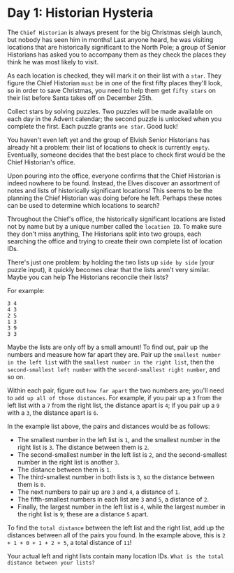 # Day 1: Historian Hysteria

The `Chief Historian` is always present for the big Christmas sleigh launch, but nobody has seen him in months! Last
anyone heard, he was visiting locations that are historically significant to the North Pole; a group of Senior
Historians has asked you to accompany them as they check the places they think he was most likely to visit.

As each location is checked, they will mark it on their list with a `star`. They figure the Chief Historian `must` be in
one
of the first fifty places they'll look, so in order to save Christmas, you need to help them get `fifty stars` on their
list before Santa takes off on December 25th.

Collect stars by solving puzzles. Two puzzles will be made available on each day in the Advent calendar; the second
puzzle is unlocked when you complete the first. Each puzzle grants `one star`. Good luck!

You haven't even left yet and the group of Elvish Senior Historians has already hit a problem: their list of locations
to check is currently `empty`. Eventually, someone decides that the best place to check first would be the Chief
Historian's office.

Upon pouring into the office, everyone confirms that the Chief Historian is indeed nowhere to be found. Instead, the
Elves discover an assortment of notes and lists of historically significant locations! This seems to be the planning the
Chief Historian was doing before he left. Perhaps these notes can be used to determine which locations to search?

Throughout the Chief's office, the historically significant locations are listed not by name but by a unique number
called the `location ID`. To make sure they don't miss anything, The Historians split into two groups, each searching
the office and trying to create their own complete list of location IDs.

There's just one problem: by holding the two lists up `side by side` (your puzzle input), it quickly becomes clear that
the lists aren't very similar. Maybe you can help The Historians reconcile their lists?

For example:

```text
3 4
4 3
2 5
1 3
3 9
3 3
```

Maybe the lists are only off by a small amount! To find out, pair up the numbers and measure how far apart they are.
Pair up the `smallest number in the left list` with the `smallest number in the right list`, then the `second-smallest left
number` with the `second-smallest right number`, and so on.

Within each pair, figure out `how far apart` the two numbers are; you'll need to `add up all of those distances`. For
example, if you pair up a `3` from the left list with a `7` from the right list, the distance apart is `4`; if you pair
up a `9`
with a `3`, the distance apart is `6`.

In the example list above, the pairs and distances would be as follows:

- The smallest number in the left list is `1`, and the smallest number in the right list is `3`. The distance between
  them is `2`.
- The second-smallest number in the left list is `2`, and the second-smallest number in the right list is another `3`.
- The distance between them is `1`.
- The third-smallest number in both lists is `3`, so the distance between them is `0`.
- The next numbers to pair up are `3` and `4`, a distance of `1`.
- The fifth-smallest numbers in each list are `3` and `5`, a distance of `2`.
- Finally, the largest number in the left list is `4`, while the largest number in the right list is `9`; these are a
  distance `5` apart.

To find the `total distance` between the left list and the right list, add up the distances between all of the pairs you
found. In the example above, this is `2 + 1 + 0 + 1 + 2 + 5`, a total distance of `11`!

Your actual left and right lists contain many location IDs. `What is the total distance between your lists?`
